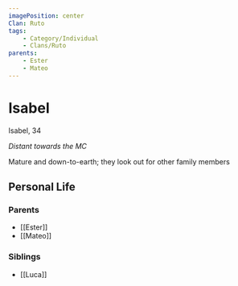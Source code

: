 ```yaml
---
imagePosition: center
Clan: Ruto
tags:
    - Category/Individual
    - Clans/Ruto
parents:
    - Ester
    - Mateo
---
```


# Isabel

Isabel, 34

_Distant towards the MC_

Mature and down-to-earth; they look out for other family members

## Personal Life

### Parents

-   [[Ester]]
-   [[Mateo]]

### Siblings

-   [[Luca]]
